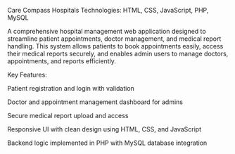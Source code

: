 Care Compass Hospitals
Technologies: HTML, CSS, JavaScript, PHP, MySQL

A comprehensive hospital management web application designed to streamline patient appointments, doctor management, and medical report handling. This system allows patients to book appointments easily, access their medical reports securely, and enables admin users to manage doctors, appointments, and reports efficiently.

Key Features:

Patient registration and login with validation

Doctor and appointment management dashboard for admins

Secure medical report upload and access

Responsive UI with clean design using HTML, CSS, and JavaScript

Backend logic implemented in PHP with MySQL database integration
